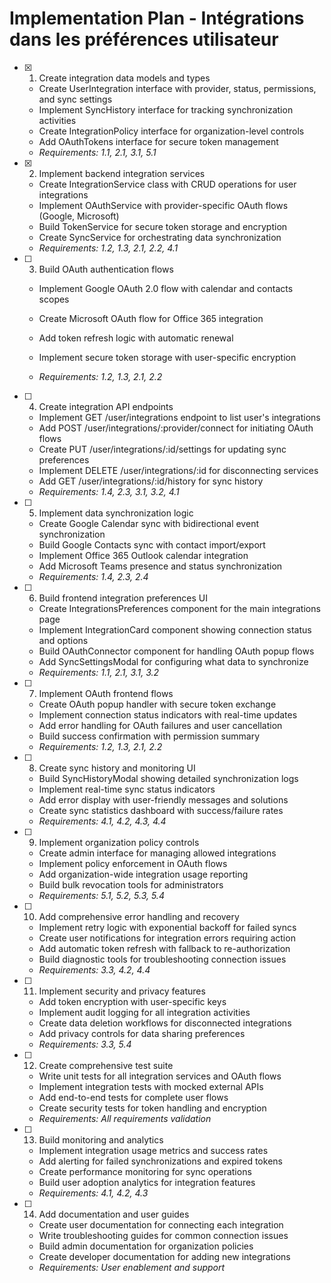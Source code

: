 # Implementation Plan - Intégrations dans les préférences utilisateur

- [x] 1. Create integration data models and types


  - Create UserIntegration interface with provider, status, permissions, and sync settings
  - Implement SyncHistory interface for tracking synchronization activities
  - Create IntegrationPolicy interface for organization-level controls
  - Add OAuthTokens interface for secure token management
  - _Requirements: 1.1, 2.1, 3.1, 5.1_

- [x] 2. Implement backend integration services







  - Create IntegrationService class with CRUD operations for user integrations
  - Implement OAuthService with provider-specific OAuth flows (Google, Microsoft)
  - Build TokenService for secure token storage and encryption
  - Create SyncService for orchestrating data synchronization
  - _Requirements: 1.2, 1.3, 2.1, 2.2, 4.1_



- [ ] 3. Build OAuth authentication flows
  - Implement Google OAuth 2.0 flow with calendar and contacts scopes
  - Create Microsoft OAuth flow for Office 365 integration
  - Add token refresh logic with automatic renewal
  - Implement secure token storage with user-specific encryption



  - _Requirements: 1.2, 1.3, 2.1, 2.2_

- [ ] 4. Create integration API endpoints
  - Implement GET /user/integrations endpoint to list user's integrations
  - Add POST /user/integrations/:provider/connect for initiating OAuth flows
  - Create PUT /user/integrations/:id/settings for updating sync preferences
  - Implement DELETE /user/integrations/:id for disconnecting services
  - Add GET /user/integrations/:id/history for sync history
  - _Requirements: 1.4, 2.3, 3.1, 3.2, 4.1_

- [ ] 5. Implement data synchronization logic
  - Create Google Calendar sync with bidirectional event synchronization
  - Build Google Contacts sync with contact import/export
  - Implement Office 365 Outlook calendar integration
  - Add Microsoft Teams presence and status synchronization
  - _Requirements: 1.4, 2.3, 2.4_

- [ ] 6. Build frontend integration preferences UI
  - Create IntegrationsPreferences component for the main integrations page
  - Implement IntegrationCard component showing connection status and options
  - Build OAuthConnector component for handling OAuth popup flows
  - Add SyncSettingsModal for configuring what data to synchronize
  - _Requirements: 1.1, 2.1, 3.1, 3.2_

- [ ] 7. Implement OAuth frontend flows
  - Create OAuth popup handler with secure token exchange
  - Implement connection status indicators with real-time updates
  - Add error handling for OAuth failures and user cancellation
  - Build success confirmation with permission summary
  - _Requirements: 1.2, 1.3, 2.1, 2.2_

- [ ] 8. Create sync history and monitoring UI
  - Build SyncHistoryModal showing detailed synchronization logs
  - Implement real-time sync status indicators
  - Add error display with user-friendly messages and solutions
  - Create sync statistics dashboard with success/failure rates
  - _Requirements: 4.1, 4.2, 4.3, 4.4_

- [ ] 9. Implement organization policy controls
  - Create admin interface for managing allowed integrations
  - Implement policy enforcement in OAuth flows
  - Add organization-wide integration usage reporting
  - Build bulk revocation tools for administrators
  - _Requirements: 5.1, 5.2, 5.3, 5.4_

- [ ] 10. Add comprehensive error handling and recovery
  - Implement retry logic with exponential backoff for failed syncs
  - Create user notifications for integration errors requiring action
  - Add automatic token refresh with fallback to re-authorization
  - Build diagnostic tools for troubleshooting connection issues
  - _Requirements: 3.3, 4.2, 4.4_

- [ ] 11. Implement security and privacy features
  - Add token encryption with user-specific keys
  - Implement audit logging for all integration activities
  - Create data deletion workflows for disconnected integrations
  - Add privacy controls for data sharing preferences
  - _Requirements: 3.3, 5.4_

- [ ] 12. Create comprehensive test suite
  - Write unit tests for all integration services and OAuth flows
  - Implement integration tests with mocked external APIs
  - Add end-to-end tests for complete user flows
  - Create security tests for token handling and encryption
  - _Requirements: All requirements validation_

- [ ] 13. Build monitoring and analytics
  - Implement integration usage metrics and success rates
  - Add alerting for failed synchronizations and expired tokens
  - Create performance monitoring for sync operations
  - Build user adoption analytics for integration features
  - _Requirements: 4.1, 4.2, 4.3_

- [ ] 14. Add documentation and user guides
  - Create user documentation for connecting each integration
  - Write troubleshooting guides for common connection issues
  - Build admin documentation for organization policies
  - Create developer documentation for adding new integrations
  - _Requirements: User enablement and support_